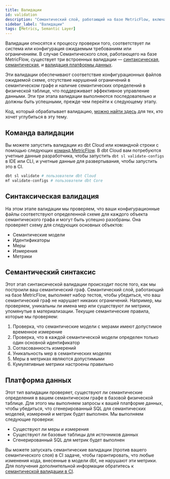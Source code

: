 ```yaml
---
title: Валидации
id: validation
description: "Семантический слой, работающий на базе MetricFlow, включает три типа встроенных валидаций: валидация синтаксиса, семантическая валидация и валидация на уровне платформы данных, которые выполняются последовательно и блокирующим образом."
sidebar_label: "Валидации"
tags: [Metrics, Semantic Layer]
---
```


Валидации относятся к процессу проверки того, соответствует ли система или конфигурация ожидаемым требованиям или ограничениям. В случае Семантического слоя, работающего на базе MetricFlow, существует три встроенных валидации &mdash; [синтаксическая](#parsing), [семантическая](#semantic), и [валидация платформы данных](#data-platform).

Эти валидации обеспечивают соответствие конфигурационных файлов ожидаемой схеме, отсутствие нарушений ограничений в семантическом графе и наличие семантических определений в физической таблице, что поддерживает эффективное управление данными. Эти три этапа валидации выполняются последовательно и должны быть успешными, прежде чем перейти к следующему этапу.

Код, который обрабатывает валидацию, [можно найти здесь](https://github.com/dbt-labs/dbt-semantic-interfaces/tree/main/dbt_semantic_interfaces/validations) для тех, кто хочет углубиться в эту тему.

## Команда валидации

Вы можете запустить валидации из dbt Cloud или командной строки с помощью следующих [команд MetricFlow](/docs/build/metricflow-commands). В dbt Cloud вам потребуются учетные данные разработчика, чтобы запустить `dbt sl validate-configs` в IDE или CLI, и учетные данные для развертывания, чтобы запустить это в CI.

```bash
dbt sl validate # пользователи dbt Cloud
mf validate-configs # пользователи dbt Core
```

## Синтаксическая валидация

На этом этапе валидации мы проверяем, что ваши конфигурационные файлы соответствуют определенной схеме для каждого объекта семантического графа и могут быть успешно разобраны. Она проверяет схему для следующих основных объектов:

* Семантические модели
* Идентификаторы
* Меры
* Измерения
* Метрики

## Семантический синтаксис

Этот этап синтаксической валидации происходит после того, как мы построили ваш семантический граф. Семантический слой, работающий на базе MetricFlow, выполняет набор тестов, чтобы убедиться, что ваш семантический граф не нарушает никаких ограничений. Например, мы проверяем, уникальны ли имена мер или существуют ли метрики, упомянутые в материализации. Текущие семантические правила, которые мы проверяем:

1. Проверка, что семантические модели с мерами имеют допустимое временное измерение
2. Проверка, что в каждой семантической модели определен только один основной идентификатор
3. Согласованность измерений
4. Уникальность мер в семантических моделях
5. Меры в метриках являются допустимыми
6. Кумулятивные метрики настроены правильно

## Платформа данных

Этот тип валидации проверяет, существуют ли семантические определения в вашем семантическом графе в базовой физической таблице. Для этого мы выполняем запросы к вашей платформе данных, чтобы убедиться, что сгенерированный SQL для семантических моделей, измерений и метрик будет выполнен. Мы выполняем следующие проверки:

* Существуют ли меры и измерения
* Существуют ли базовые таблицы для источников данных
* Сгенерированный SQL для метрик будет выполнен

Вы можете запускать семантические валидации (против вашего семантического слоя) в CI задаче, чтобы гарантировать, что любые изменения кода, внесенные в модели dbt, не нарушают эти метрики. Для получения дополнительной информации обратитесь к [семантической валидации в CI](/docs/deploy/ci-jobs#semantic-validations-in-ci).